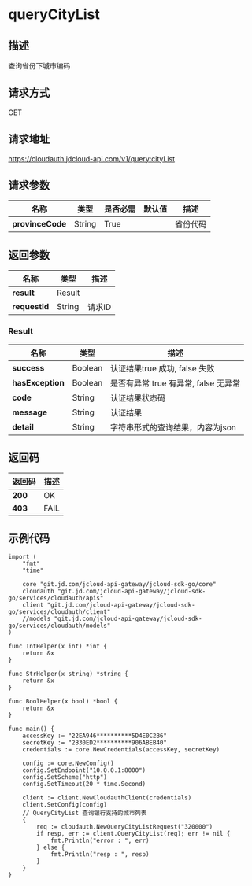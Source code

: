 # queryCityList


## 描述
查询省份下城市编码

## 请求方式
GET

## 请求地址
https://cloudauth.jdcloud-api.com/v1/query:cityList


## 请求参数
|名称|类型|是否必需|默认值|描述|
|---|---|---|---|---|
|**provinceCode**|String|True| |省份代码|


## 返回参数
|名称|类型|描述|
|---|---|---|
|**result**|Result| |
|**requestId**|String|请求ID|

### <div id="Result">Result</div>
|名称|类型|描述|
|---|---|---|
|**success**|Boolean|认证结果true 成功, false 失败|
|**hasException**|Boolean|是否有异常 true 有异常, false 无异常|
|**code**|String|认证结果状态码|
|**message**|String|认证结果|
|**detail**|String|字符串形式的查询结果，内容为json|

## 返回码
|返回码|描述|
|---|---|
|**200**|OK|
|**403**|FAIL|

## 示例代码

```
import (
	"fmt"
	"time"

	core "git.jd.com/jcloud-api-gateway/jcloud-sdk-go/core"
	cloudauth "git.jd.com/jcloud-api-gateway/jcloud-sdk-go/services/cloudauth/apis"
	client "git.jd.com/jcloud-api-gateway/jcloud-sdk-go/services/cloudauth/client"
	//models "git.jd.com/jcloud-api-gateway/jcloud-sdk-go/services/cloudauth/models"
)

func IntHelper(x int) *int {
	return &x
}

func StrHelper(x string) *string {
	return &x
}

func BoolHelper(x bool) *bool {
	return &x
}

func main() {
	accessKey := "22EA946**********5D4E0C2B6"
	secretKey := "2B30ED2**********906ABEB40"
	credentials := core.NewCredentials(accessKey, secretKey)

	config := core.NewConfig()
	config.SetEndpoint("10.0.0.1:8000")
	config.SetScheme("http")
	config.SetTimeout(20 * time.Second)

	client := client.NewCloudauthClient(credentials)
	client.SetConfig(config)
	// QueryCityList 查询银行支持的城市列表
	{
		req := cloudauth.NewQueryCityListRequest("320000")
		if resp, err := client.QueryCityList(req); err != nil {
			fmt.Println("error : ", err)
		} else {
			fmt.Println("resp : ", resp)
		}
	}
}
```

